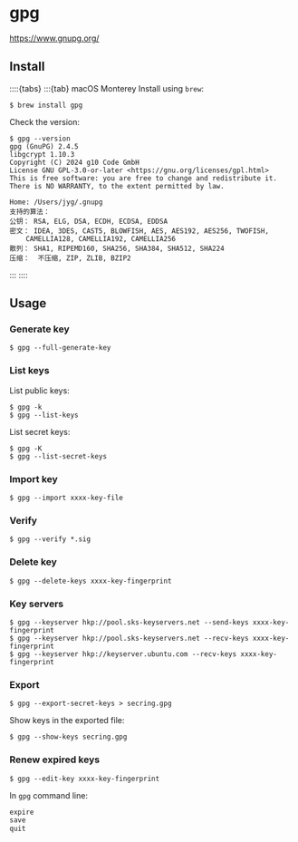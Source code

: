 # gpg

<https://www.gnupg.org/>

## Install

::::{tabs}
:::{tab} macOS Monterey
Install using `brew`:

```console
$ brew install gpg
```

Check the version:

```console
$ gpg --version
gpg (GnuPG) 2.4.5
libgcrypt 1.10.3
Copyright (C) 2024 g10 Code GmbH
License GNU GPL-3.0-or-later <https://gnu.org/licenses/gpl.html>
This is free software: you are free to change and redistribute it.
There is NO WARRANTY, to the extent permitted by law.

Home: /Users/jyg/.gnupg
支持的算法：
公钥： RSA, ELG, DSA, ECDH, ECDSA, EDDSA
密文： IDEA, 3DES, CAST5, BLOWFISH, AES, AES192, AES256, TWOFISH,
    CAMELLIA128, CAMELLIA192, CAMELLIA256
散列： SHA1, RIPEMD160, SHA256, SHA384, SHA512, SHA224
压缩：  不压缩, ZIP, ZLIB, BZIP2
```

:::
::::

## Usage

### Generate key

```console
$ gpg --full-generate-key
```

### List keys

List public keys:

```console
$ gpg -k
$ gpg --list-keys
```

List secret keys:

```console
$ gpg -K
$ gpg --list-secret-keys
```

### Import key

```console
$ gpg --import xxxx-key-file
```

### Verify

```console
$ gpg --verify *.sig
```

### Delete key

```console
$ gpg --delete-keys xxxx-key-fingerprint
```

### Key servers

```console
$ gpg --keyserver hkp://pool.sks-keyservers.net --send-keys xxxx-key-fingerprint
$ gpg --keyserver hkp://pool.sks-keyservers.net --recv-keys xxxx-key-fingerprint
$ gpg --keyserver hkp://keyserver.ubuntu.com --recv-keys xxxx-key-fingerprint
```

### Export

```console
$ gpg --export-secret-keys > secring.gpg
```

Show keys in the exported file:

```console
$ gpg --show-keys secring.gpg
```

### Renew expired keys

```console
$ gpg --edit-key xxxx-key-fingerprint
```

In `gpg` command line:

```sh
expire
save
quit
```
